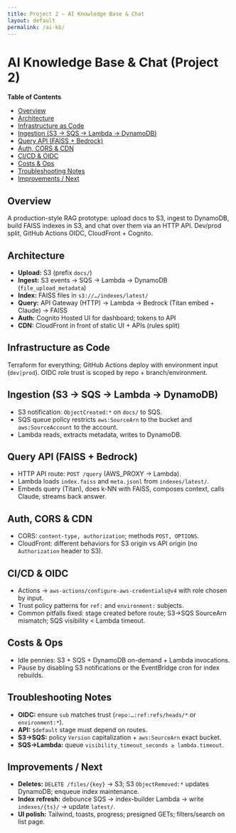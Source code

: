 ```yaml
---
title: Project 2 — AI Knowledge Base & Chat
layout: default
permalink: /ai-kb/
---
```


# AI Knowledge Base & Chat (Project 2)

**Table of Contents**
- [Overview](#overview)
- [Architecture](#architecture)
- [Infrastructure as Code](#infrastructure-as-code)
- [Ingestion (S3 → SQS → Lambda → DynamoDB)](#ingestion-s3--sqs--lambda--dynamodb)
- [Query API (FAISS + Bedrock)](#query-api-faiss--bedrock)
- [Auth, CORS & CDN](#auth-cors--cdn)
- [CI/CD & OIDC](#cicd--oidc)
- [Costs & Ops](#costs--ops)
- [Troubleshooting Notes](#troubleshooting-notes)
- [Improvements / Next](#improvements--next)

## Overview
A production-style RAG prototype: upload docs to S3, ingest to DynamoDB, build FAISS indexes in S3, and chat over them via an HTTP API. Dev/prod split, GitHub Actions OIDC, CloudFront + Cognito.

## Architecture
- **Upload:** S3 (prefix `docs/`)
- **Ingest:** S3 events → SQS → Lambda → DynamoDB (`file_upload_metadata`)
- **Index:** FAISS files in `s3://…/indexes/latest/`
- **Query:** API Gateway (HTTP) → Lambda → Bedrock (Titan embed + Claude) → FAISS
- **Auth:** Cognito Hosted UI for dashboard; tokens to API
- **CDN:** CloudFront in front of static UI + APIs (rules split)

## Infrastructure as Code
Terraform for everything; GitHub Actions deploy with environment input (`dev|prod`). OIDC role trust is scoped by repo + branch/environment.

## Ingestion (S3 → SQS → Lambda → DynamoDB)
- S3 notification: `ObjectCreated:*` on `docs/` to SQS.
- SQS queue policy restricts `aws:SourceArn` to the bucket and `aws:SourceAccount` to the account.
- Lambda reads, extracts metadata, writes to DynamoDB.

## Query API (FAISS + Bedrock)
- HTTP API route: `POST /query` (AWS_PROXY → Lambda).
- Lambda loads `index.faiss` and `meta.jsonl` from `indexes/latest/`.
- Embeds query (Titan), does k-NN with FAISS, composes context, calls Claude, streams back answer.

## Auth, CORS & CDN
- CORS: `content-type, authorization`; methods `POST, OPTIONS`.
- CloudFront: different behaviors for S3 origin vs API origin (no `Authorization` header to S3).

## CI/CD & OIDC
- Actions → `aws-actions/configure-aws-credentials@v4` with role chosen by input.
- Trust policy patterns for `ref:` and `environment:` subjects.
- Common pitfalls fixed: stage created before route; S3→SQS SourceArn mismatch; SQS visibility < Lambda timeout.

## Costs & Ops
- Idle pennies: S3 + SQS + DynamoDB on-demand + Lambda invocations.
- Pause by disabling S3 notifications or the EventBridge cron for index rebuilds.

## Troubleshooting Notes
- **OIDC:** ensure `sub` matches trust (`repo:…:ref:refs/heads/*` or `environment:*`).
- **API:** `$default` stage must depend on routes.
- **S3→SQS:** policy `Version` capitalization + `aws:SourceArn` exact bucket.
- **SQS→Lambda:** queue `visibility_timeout_seconds ≥ lambda.timeout`.

## Improvements / Next
- **Deletes:** `DELETE /files/{key}` → S3; S3 `ObjectRemoved:*` updates DynamoDB; enqueue index maintenance.
- **Index refresh:** debounce SQS → index-builder Lambda → write `indexes/{ts}/` → update `latest/`.
- **UI polish:** Tailwind, toasts, progress; presigned GETs; filters/search on list page.
